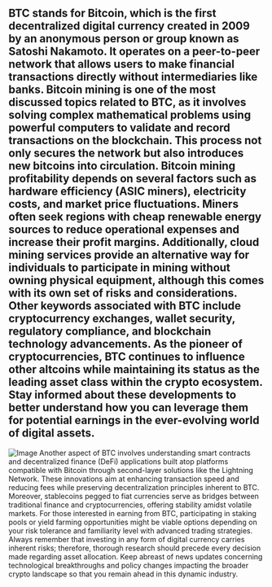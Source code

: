 BTC stands for Bitcoin, which is the first decentralized digital currency created in 2009 by an anonymous person or group known as Satoshi Nakamoto. It operates on a peer-to-peer network that allows users to make financial transactions directly without intermediaries like banks. Bitcoin mining is one of the most discussed topics related to BTC, as it involves solving complex mathematical problems using powerful computers to validate and record transactions on the blockchain. This process not only secures the network but also introduces new bitcoins into circulation.
Bitcoin mining profitability depends on several factors such as hardware efficiency (ASIC miners), electricity costs, and market price fluctuations. Miners often seek regions with cheap renewable energy sources to reduce operational expenses and increase their profit margins. Additionally, cloud mining services provide an alternative way for individuals to participate in mining without owning physical equipment, although this comes with its own set of risks and considerations.
Other keywords associated with BTC include cryptocurrency exchanges, wallet security, regulatory compliance, and blockchain technology advancements. As the pioneer of cryptocurrencies, BTC continues to influence other altcoins while maintaining its status as the leading asset class within the crypto ecosystem. Stay informed about these developments to better understand how you can leverage them for potential earnings in the ever-evolving world of digital assets.
---

![Image](https://github.com/user-attachments/assets/d7419ec9-dc67-403f-bf28-8faea5f1f74f)
Another aspect of BTC involves understanding smart contracts and decentralized finance (DeFi) applications built atop platforms compatible with Bitcoin through second-layer solutions like the Lightning Network. These innovations aim at enhancing transaction speed and reducing fees while preserving decentralization principles inherent to BTC. Moreover, stablecoins pegged to fiat currencies serve as bridges between traditional finance and cryptocurrencies, offering stability amidst volatile markets.
For those interested in earning from BTC, participating in staking pools or yield farming opportunities might be viable options depending on your risk tolerance and familiarity level with advanced trading strategies. Always remember that investing in any form of digital currency carries inherent risks; therefore, thorough research should precede every decision made regarding asset allocation. Keep abreast of news updates concerning technological breakthroughs and policy changes impacting the broader crypto landscape so that you remain ahead in this dynamic industry.
